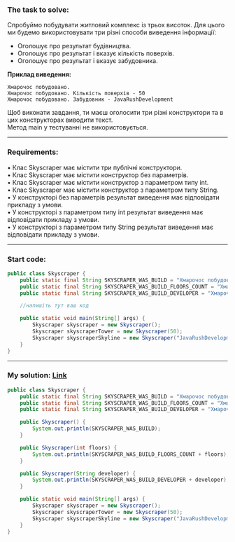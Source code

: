 ### **The task to solve:**  

Спробуймо побудувати житловий комплекс із трьох висоток. Для цього ми будемо використовувати три різні способи виведення інформації:  
- Оголошує про результат будівництва.  
- Оголошує про результат і вказує кількість поверхів.  
- Оголошує про результат і вказує забудовника.  

**Приклад виведення:**  
```
Хмарочос побудовано.  
Хмарочос побудовано. Кількість поверхів - 50  
Хмарочос побудовано. Забудовник - JavaRushDevelopment  
```

Щоб виконати завдання, ти маєш оголосити три різні конструктори та в цих конструкторах виводити текст.  
Метод main у тестуванні не використовується.

---

### **Requirements:**  

• Клас Skyscraper має містити три публічні конструктори.  
• Клас Skyscraper має містити конструктор без параметрів.  
• Клас Skyscraper має містити конструктор з параметром типу int.  
• Клас Skyscraper має містити конструктор з параметром типу String.  
• У конструкторі без параметрів результат виведення має відповідати прикладу з умови.  
• У конструкторі з параметром типу int результат виведення має відповідати прикладу з умови.  
• У конструкторі з параметром типу String результат виведення має відповідати прикладу з умови.

---

### **Start code:**  

```java
public class Skyscraper {
    public static final String SKYSCRAPER_WAS_BUILD = "Хмарочос побудовано.";
    public static final String SKYSCRAPER_WAS_BUILD_FLOORS_COUNT = "Хмарочос побудовано. Кількість поверхів - ";
    public static final String SKYSCRAPER_WAS_BUILD_DEVELOPER = "Хмарочос побудовано. Забудовник - ";

    //напишіть тут ваш код

    public static void main(String[] args) {
        Skyscraper skyscraper = new Skyscraper();
        Skyscraper skyscraperTower = new Skyscraper(50);
        Skyscraper skyscraperSkyline = new Skyscraper("JavaRushDevelopment");
    }
}
```

---

### **My solution: [Link](./src/Skyscraper.java)**  

```java
public class Skyscraper {
    public static final String SKYSCRAPER_WAS_BUILD = "Хмарочос побудовано.";
    public static final String SKYSCRAPER_WAS_BUILD_FLOORS_COUNT = "Хмарочос побудовано. Кількість поверхів - ";
    public static final String SKYSCRAPER_WAS_BUILD_DEVELOPER = "Хмарочос побудовано. Забудовник - ";

    public Skyscraper() {
        System.out.println(SKYSCRAPER_WAS_BUILD);
    }

    public Skyscraper(int floors) {
        System.out.println(SKYSCRAPER_WAS_BUILD_FLOORS_COUNT + floors);
    }

    public Skyscraper(String developer) {
        System.out.println(SKYSCRAPER_WAS_BUILD_DEVELOPER + developer);
    }

    public static void main(String[] args) {
        Skyscraper skyscraper = new Skyscraper();
        Skyscraper skyscraperTower = new Skyscraper(50);
        Skyscraper skyscraperSkyline = new Skyscraper("JavaRushDevelopment");
    }
}
```
